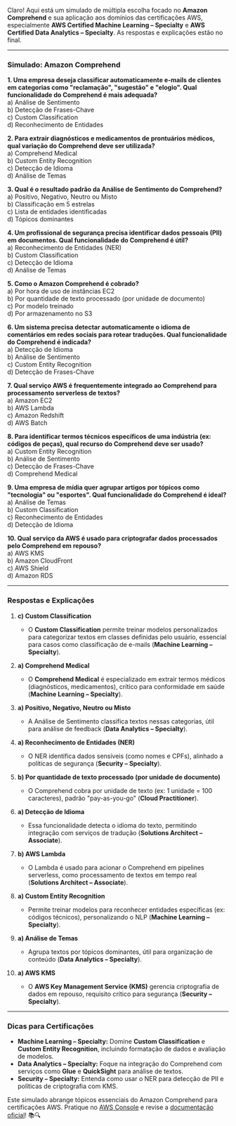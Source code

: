 Claro! Aqui está um simulado de múltipla escolha focado no **Amazon Comprehend** e sua aplicação aos domínios das certificações AWS, especialmente **AWS Certified Machine Learning – Specialty** e **AWS Certified Data Analytics – Specialty**. As respostas e explicações estão no final.

---

### **Simulado: Amazon Comprehend**  
**1. Uma empresa deseja classificar automaticamente e-mails de clientes em categorias como "reclamação", "sugestão" e "elogio". Qual funcionalidade do Comprehend é mais adequada?**  
a) Análise de Sentimento  
b) Detecção de Frases-Chave  
c) Custom Classification  
d) Reconhecimento de Entidades  

**2. Para extrair diagnósticos e medicamentos de prontuários médicos, qual variação do Comprehend deve ser utilizada?**  
a) Comprehend Medical  
b) Custom Entity Recognition  
c) Detecção de Idioma  
d) Análise de Temas  

**3. Qual é o resultado padrão da Análise de Sentimento do Comprehend?**  
a) Positivo, Negativo, Neutro ou Misto  
b) Classificação em 5 estrelas  
c) Lista de entidades identificadas  
d) Tópicos dominantes  

**4. Um profissional de segurança precisa identificar dados pessoais (PII) em documentos. Qual funcionalidade do Comprehend é útil?**  
a) Reconhecimento de Entidades (NER)  
b) Custom Classification  
c) Detecção de Idioma  
d) Análise de Temas  

**5. Como o Amazon Comprehend é cobrado?**  
a) Por hora de uso de instâncias EC2  
b) Por quantidade de texto processado (por unidade de documento)  
c) Por modelo treinado  
d) Por armazenamento no S3  

**6. Um sistema precisa detectar automaticamente o idioma de comentários em redes sociais para rotear traduções. Qual funcionalidade do Comprehend é indicada?**  
a) Detecção de Idioma  
b) Análise de Sentimento  
c) Custom Entity Recognition  
d) Detecção de Frases-Chave  

**7. Qual serviço AWS é frequentemente integrado ao Comprehend para processamento serverless de textos?**  
a) Amazon EC2  
b) AWS Lambda  
c) Amazon Redshift  
d) AWS Batch  

**8. Para identificar termos técnicos específicos de uma indústria (ex: códigos de peças), qual recurso do Comprehend deve ser usado?**  
a) Custom Entity Recognition  
b) Análise de Sentimento  
c) Detecção de Frases-Chave  
d) Comprehend Medical  

**9. Uma empresa de mídia quer agrupar artigos por tópicos como "tecnologia" ou "esportes". Qual funcionalidade do Comprehend é ideal?**  
a) Análise de Temas  
b) Custom Classification  
c) Reconhecimento de Entidades  
d) Detecção de Idioma  

**10. Qual serviço da AWS é usado para criptografar dados processados pelo Comprehend em repouso?**  
a) AWS KMS  
b) Amazon CloudFront  
c) AWS Shield  
d) Amazon RDS  

---

### **Respostas e Explicações**  
1. **c) Custom Classification**  
   - O **Custom Classification** permite treinar modelos personalizados para categorizar textos em classes definidas pelo usuário, essencial para casos como classificação de e-mails (**Machine Learning – Specialty**).  

2. **a) Comprehend Medical**  
   - O **Comprehend Medical** é especializado em extrair termos médicos (diagnósticos, medicamentos), crítico para conformidade em saúde (**Machine Learning – Specialty**).  

3. **a) Positivo, Negativo, Neutro ou Misto**  
   - A Análise de Sentimento classifica textos nessas categorias, útil para análise de feedback (**Data Analytics – Specialty**).  

4. **a) Reconhecimento de Entidades (NER)**  
   - O NER identifica dados sensíveis (como nomes e CPFs), alinhado a políticas de segurança (**Security – Specialty**).  

5. **b) Por quantidade de texto processado (por unidade de documento)**  
   - O Comprehend cobra por unidade de texto (ex: 1 unidade = 100 caracteres), padrão "pay-as-you-go" (**Cloud Practitioner**).  

6. **a) Detecção de Idioma**  
   - Essa funcionalidade detecta o idioma do texto, permitindo integração com serviços de tradução (**Solutions Architect – Associate**).  

7. **b) AWS Lambda**  
   - O Lambda é usado para acionar o Comprehend em pipelines serverless, como processamento de textos em tempo real (**Solutions Architect – Associate**).  

8. **a) Custom Entity Recognition**  
   - Permite treinar modelos para reconhecer entidades específicas (ex: códigos técnicos), personalizando o NLP (**Machine Learning – Specialty**).  

9. **a) Análise de Temas**  
   - Agrupa textos por tópicos dominantes, útil para organização de conteúdo (**Data Analytics – Specialty**).  

10. **a) AWS KMS**  
    - O **AWS Key Management Service (KMS)** gerencia criptografia de dados em repouso, requisito crítico para segurança (**Security – Specialty**).  

---

### **Dicas para Certificações**  
- **Machine Learning – Specialty:** Domine **Custom Classification** e **Custom Entity Recognition**, incluindo formatação de dados e avaliação de modelos.  
- **Data Analytics – Specialty:** Foque na integração do Comprehend com serviços como **Glue** e **QuickSight** para análise de textos.  
- **Security – Specialty:** Entenda como usar o NER para detecção de PII e políticas de criptografia com KMS.  

Este simulado abrange tópicos essenciais do Amazon Comprehend para certificações AWS. Pratique no [AWS Console](https://aws.amazon.com/comprehend/) e revise a [documentação oficial](https://docs.aws.amazon.com/comprehend/)! 📚🔍